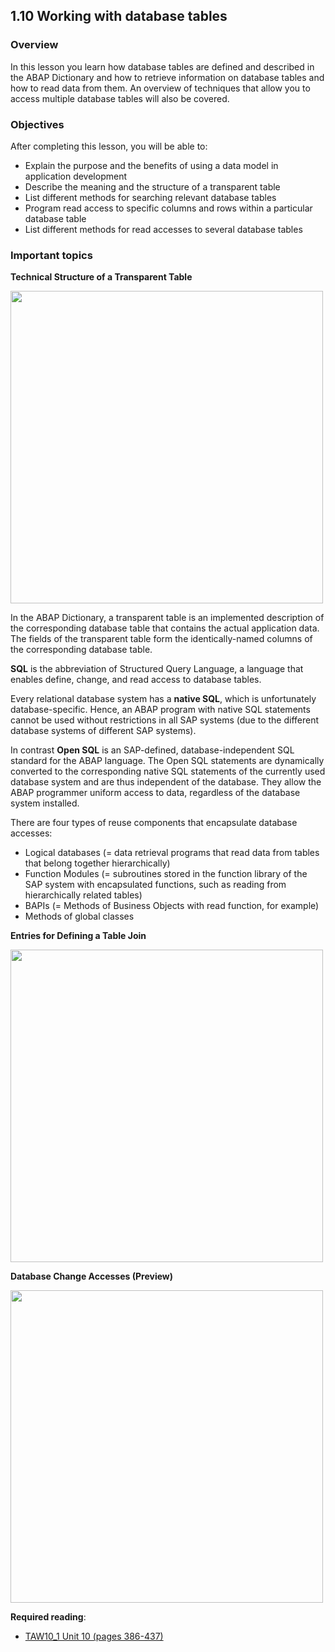 ## 1.10 Working with database tables

### Overview
In this lesson you learn how database tables are defined and described in the ABAP Dictionary and how to retrieve information on database tables and how to read data from them. An overview of techniques that allow you to access multiple database tables will also be covered.

### Objectives
After completing this lesson, you will be able to:

- Explain the purpose and the benefits of using a data model in application development
- Describe the meaning and the structure of a transparent table
- List different methods for searching relevant database tables
- Program read access to specific columns and rows within a particular database table
- List different methods for read accesses to several database tables

### Important topics

**Technical Structure of a Transparent Table**

<img src="https://github.com/msg-CareerPaths/sap-abap-internship/assets/139317079/0b3c3d99-3fdc-49c4-91ba-0954fcb9a762" width="500">

In the ABAP Dictionary, a transparent table is an implemented description of the corresponding database table that contains the actual application data. The fields of the transparent table form the identically-named columns of the corresponding database table.

**SQL** is the abbreviation of Structured Query Language, a language that enables define, change, and read access to database tables.

Every relational database system has a **native SQL**, which is unfortunately database-specific. Hence, an ABAP program with native SQL statements cannot be used without restrictions in all SAP systems (due to the different database systems of different SAP systems).

In contrast **Open SQL** is an SAP-defined, database-independent SQL standard for the ABAP language. The Open SQL statements are dynamically converted to the corresponding native SQL statements of the currently used database system and are thus independent of the database. They allow the ABAP programmer uniform access to data, regardless of the database system installed.

There are four types of reuse components that encapsulate database accesses:

- Logical databases
(= data retrieval programs that read data from tables that belong together hierarchically)
- Function Modules
(= subroutines stored in the function library of the SAP system with encapsulated functions, such as reading from hierarchically related tables)
- BAPIs
(= Methods of Business Objects with read function, for example)
- Methods of global classes

**Entries for Defining a Table Join**

<img src="https://github.com/msg-CareerPaths/sap-abap-internship/assets/139317079/7350e262-efec-43f9-9e40-c6b3331df62a" width="500">


**Database Change Accesses (Preview)**

<img src="https://github.com/msg-CareerPaths/sap-abap-internship/assets/139317079/330a6d7d-70b4-46fc-9aa7-ce63059690ed" width="500">

**Required reading**:
- [TAW10_1 Unit 10 (pages 386-437)](https://msggroup.sharepoint.com/:b:/r/sites/msteams_f974e3/Freigegebene%20Dokumente/General/SAP%20Summer%20School%202023/Training%20materials/TAW/TAW10_1_EN_Col92_FV_Part_NSC.pdf?csf=1&web=1&e=qJJmzd)
